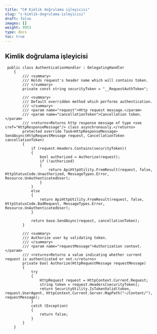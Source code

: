 ```yaml
---
title: "C# Kimlik doğrulama işleyicisi"
slug: "c-kimlik-dogrulama-isleyicisi"
draft: false
images: []
weight: 9953
type: docs
toc: true
---
```


## Kimlik doğrulama işleyicisi
     public class AuthenticationHandler : DelegatingHandler
        {
            /// <summary>
            /// Holds request's header name which will contains token.
            /// </summary>
            private const string securityToken = "__RequestAuthToken";
    
            /// <summary>
            /// Default overridden method which performs authentication.
            /// </summary>
            /// <param name="request">Http request message.</param>
            /// <param name="cancellationToken">Cancellation token.</param>
            /// <returns>Returns http response message of type <see cref="HttpResponseMessage"/> class asynchronously.</returns>
            protected override Task<HttpResponseMessage> SendAsync(HttpRequestMessage request, CancellationToken cancellationToken)
            {
                if (request.Headers.Contains(securityToken))
                {
                    bool authorized = Authorize(request);
                    if (!authorized)
                    {
                        return ApiHttpUtility.FromResult(request, false, HttpStatusCode.Unauthorized, MessageTypes.Error, Resource.UnAuthenticatedUser);
                    }
                }
                else
                {
                    return ApiHttpUtility.FromResult(request, false, HttpStatusCode.BadRequest, MessageTypes.Error, Resource.UnAuthenticatedUser);
                }
    
                return base.SendAsync(request, cancellationToken);
            }
    
            /// <summary>
            /// Authorize user by validating token.
            /// </summary>
            /// <param name="requestMessage">Authorization context.</param>
            /// <returns>Returns a value indicating whether current request is authenticated or not.</returns>
            private bool Authorize(HttpRequestMessage requestMessage)
            {
                try
                {
                    HttpRequest request = HttpContext.Current.Request;
                    string token = request.Headers[securityToken];
                    return SecurityUtility.IsTokenValid(token, request.UserAgent, HttpContext.Current.Server.MapPath("~/Content/"), requestMessage);
                }
                catch (Exception)
                {
                    return false;
                }
            }
        }

